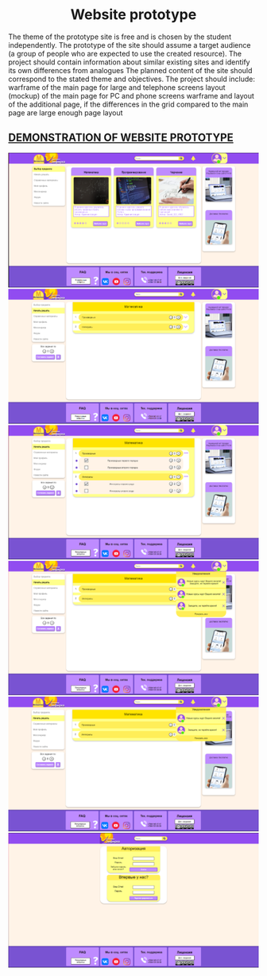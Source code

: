 <h1 align="center">Website prototype</h1>

The theme of the prototype site is free and is chosen by the student independently.
The prototype of the site should assume a target audience (a group of people who are expected to use the created resource).
The project should contain information about similar existing sites and identify its own differences from analogues
The planned content of the site should correspond to the stated theme and objectives.
The project should include:
    warframe of the main page for large and telephone screens
    layout (mockup) of the main page for PC and phone screens
    warframe and layout of the additional page, if the differences in the grid compared to the main page are large enough
    page layout

## [DEMONSTRATION OF WEBSITE PROTOTYPE](https://gitlab.com/chfirchcoluna/electronic-portfolio/-/blob/main/1st_year_2nd_semester/graphic_design/website_prototype/prezentatsiya-domnenko-suslikov.pdf)

![1](images/1.png "1")
![2](images/2.png "2")
![3](images/3.png "3")
![4](images/4.png "4")
![5](images/5.png "5")
![6](images/6.png "6")